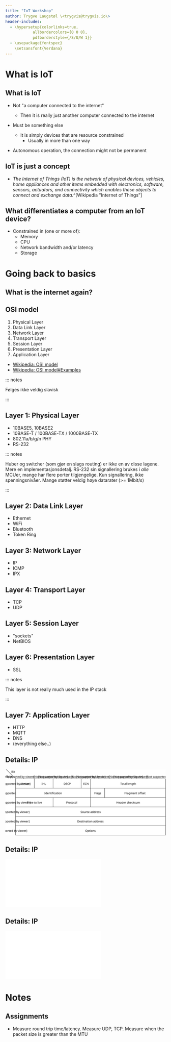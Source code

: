 ```yaml
---
title: "IoT Workshop"
author: Trygve Laugstøl \<trygvis@trygvis.io\>
header-includes:
  - \hypersetup{colorlinks=true,
            allbordercolors={0 0 0},
            pdfborderstyle={/S/U/W 1}}
  - \usepackage{fontspec}
	\setsansfont{Verdana}
---
```


# What is IoT

## What is IoT

* Not "a computer connected to the internet"
    * Then it is really just another computer connected to the internet

* Must be something else
    * It is simply devices that are resource constrained
        * Usually in more than one way

* Autonomous operation, the connection might not be permanent

## IoT is just a concept

* *The Internet of Things (IoT) is the network of physical devices, vehicles, home appliances and other items embedded with electronics, software, sensors, actuators, and connectivity which enables these objects to connect and exchange data.*^[Wikipedia "Internet of Things"]

## What differentiates a computer from an IoT device?

* Constrained in (one or more of):
    * Memory
    * CPU
    * Network bandwidth and/or latency
    * Storage

# Going back to basics

## What is the internet again?

## OSI model

1. Physical Layer
1. Data Link Layer
1. Network Layer
1. Transport Layer
1. Session Layer
1. Presentation Layer
1. Application Layer


* [Wikipedia: OSI model](https://en.wikipedia.org/wiki/OSI_model)
* [Wikipedia: OSI model#Examples](https://en.wikipedia.org/wiki/OSI_model#Examples)

::: notes

Følges ikke veldig slavisk

:::

## Layer 1: Physical Layer

* 10BASE5, 10BASE2
* 10BASE-T / 100BASE-TX / 1000BASE-TX
* 802.11a/b/g/n PHY
* RS-232

::: notes

Huber og switcher (som gjør en slags routing) er ikke en av disse lagene. Mere en implementasjonsdetalj.
RS-232 sin signallering brukes i *alle* MCUer, mange har flere porter tilgjengelige. Kun signallering, ikke spenningsnivåer. Mange støtter veldig høye datarater (>= 1Mbit/s)

:::


## Layer 2: Data Link Layer

* Ethernet
* WiFi
* Bluetooth
* Token Ring

## Layer 3: Network Layer

* IP
* ICMP
* IPX

## Layer 4: Transport Layer

* TCP
* UDP

## Layer 5: Session Layer

* "sockets"
* NetBIOS

## Layer 6: Presentation Layer

* SSL

::: notes

This layer is not really much used in the IP stack

:::

## Layer 7: Application Layer

* HTTP
* MQTT
* DNS
* (everything else..)

## Details: IP

![](images/ip-header.svg)

## Details: IP

![](images/ip-header.pdf)

## Details: IP

![](images/IP-Header_eng.pdf)

# Notes

## Assignments

* Measure round trip time/latency. Measure UDP, TCP. Measure when the
  packet size is greater than the MTU
